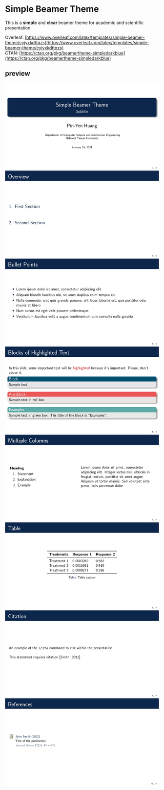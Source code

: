 # Simple Beamer Theme

This is a **simple** and **clear** beamer theme for academic and scientific presentation. 

Overleaf: [https://www.overleaf.com/latex/templates/simple-beamer-theme/cyjyxkdttqzs](https://www.overleaf.com/latex/templates/simple-beamer-theme/cyjyxkdttqzs) <br>
CTAN: [https://ctan.org/pkg/beamertheme-simpledarkblue](https://ctan.org/pkg/beamertheme-simpledarkblue)

## preview

![page1](img/0001.webp)
![page2](img/0002.webp)
![page3](img/0003.webp)
![page4](img/0004.webp)
![page5](img/0005.webp)
![page6](img/0006.webp)
![page9](img/0009.webp)
![page10](img/0010.webp)
